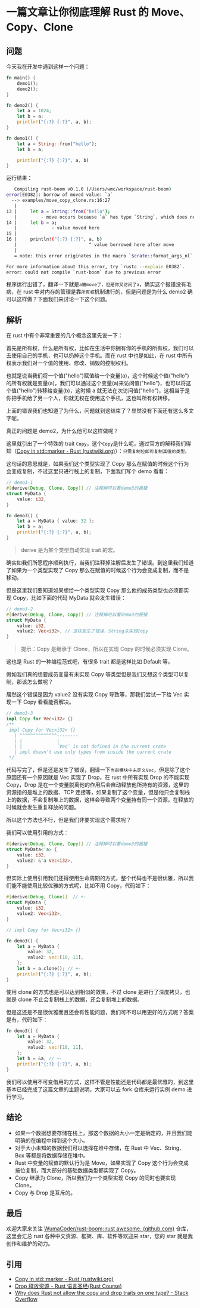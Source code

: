 # 一篇文章让你彻底理解 Rust 的 Move、Copy、Clone

## 问题

今天我在开发中遇到这样一个问题：

```rust
fn main() {
    demo1();
    demo2();
}

fn demo2() {
    let a = 1024;
    let b = a;
    println!("{:?} {:?}", a, b);
}

fn demo1() {
    let a = String::from("hello");
    let b = a;

    println!("{:?} {:?}", a, b)
}

```

运行结果：

```bash
   Compiling rust-boom v0.1.0 (/Users/wmc/workspace/rust-boom)
error[E0382]: borrow of moved value: `a`
  --> examples/move_copy_clone.rs:16:27
   |
13 |     let a = String::from("hello");
   |         - move occurs because `a` has type `String`, which does not implement the `Copy` trait
14 |     let b = a;
   |             - value moved here
15 |
16 |     println!("{:?} {:?}", a, b)
   |                           ^ value borrowed here after move
   |
   = note: this error originates in the macro `$crate::format_args_nl` (in Nightly builds, run with -Z macro-backtrace for more info)

For more information about this error, try `rustc --explain E0382`.
error: could not compile `rust-boom` due to previous error
```

程序运行出错了，翻译一下就是`a被move了，但是你又访问了a`，确实这个报错没有毛病，在 rust 中对内存的管理是靠`所有权`机制进行的，但是问题是为什么 demo2 确可以这样做？下面我们来讨论一下这个问题。

## 解析

在 rust 中有个非常重要的几个概念这里先说一下：

首先是所有权，什么是所有权，比如在生活中你拥有你的手机的所有权，我们可以去使用自己的手机，也可以扔掉这个手机。而在 rust 中也是如此，在 rust 中所有权表示我们对一个值的使用、修改、销毁的控制权利。

也就是说当我们将一个值("hello")赋值给一个变量(a)，这个时候这个值("hello")的所有权就是变量(a)，我们可以通过这个变量(a)来访问值("hello")，也可以将这个值("hello")转移给变量(b)，这时候 a 就无法在次访问值("hello")，这相当于是你把手机给了另一个人，你就无权在使用这个手机，这也叫所有权转移。

上面的错误我们也知道了为什么，问题就到这结束了？显然没有下面还有这么多文字呢。

真正的问题是 demo2，为什么他可以这样做呢？

这里就引出了一个特殊的 trait `Copy`，这个`Copy`是什么呢，通过官方的解释我们得知（[Copy in std::marker - Rust (rustwiki.org)](https://rustwiki.org/zh-CN/std/marker/trait.Copy.html)）：`只需复制位即可复制其值的类型。`

这句话的意思就是，如果我们这个类型实现了 Copy 那么在赋值的时候这个行为会变成复制，不过这里只进行栈上的复制，下面我们写个 demo 看看：

```rust
// demo3-1
#[derive(Debug, Clone, Copy)] // 注释掉可以看demo3的报错
struct MyData {
    value: i32,
}

fn demo3() {
    let a = MyData { value: 32 };
    let b = a;
    println!("{:?} {:?}", a, b);
}
```

> derive 是为某个类型自动实现 trait 的宏。

确实如我们所愿程序顺利执行，当我们注释掉注解后发生了错误。到这里我们知道了如果为一个类型实现了 Copy 那么在赋值的时候这个行为会变成复制，而不是移动。

但是这里我们要知道如果想给一个类型实现 Copy 那么他的成员类型也必须都实现 Copy，比如下面的代码 MyData 就会发生错误：

```rust
// demo3-2
#[derive(Debug, Clone, Copy)] // 注释掉可以看demo3的报错
struct MyData {
    value: i32,
    value2: Vec<i32>, // 这块发生了错误，String未实现Copy
}
```

> 提示：Copy 是继承于 Clone，所以在实现 Copy 的时候必须实现 Clone。

这也是 Rust 的一种编程范式吧，有很多 trait 都是这样比如 Default 等。

假如我们真的想要成员变量有未实现 Copy 等类型但是我们又想这个类型可以复制，那该怎么做呢？

居然这个错误是因为 value2 没有实现 Copy 导致等，那我们尝试一下给 Vec 实现一下 Copy 看看能否解决。

```rust
// demo3-3
impl Copy for Vec<i32> {}
/**
 impl Copy for Vec<i32> {}
   | ^^^^^^^^^^^^^^--------
   | |             |
   | |             `Vec` is not defined in the current crate
   | impl doesn't use only types from inside the current crate
 */
```

代码写完了，但是还是发生了错误，翻译一下`当前模块中未定义Vec`，但是除了这个原因还有一个原因就是 Vec 实现了 Drop，在 rust 中所有实现 Drop 的不能实现 Copy，Drop 是在一个变量脱离他的作用后会自动释放他所持有的资源，这里的资源指的是堆上的数据、TCP 连接等，如果复制了这个变量，但是他只会复制栈上的数据，不会复制堆上的数据，这样会导致两个变量持有同一个资源，在释放的时候就会发生重复释放的问题。

所以这个方法也不行，但是我们非要实现这个需求呢？

我们可以使用引用的方式：

```rust
#[derive(Debug, Clone, Copy)] // 注释掉可以看demo3的报错
struct MyData<'a> {
    value: i32,
    value2: &'a Vec<i32>,
}

```

但实际上使用引用我们还得使用生命周期的方式，整个代码也不是很优雅，所以我们能不能使用比较优雅的方式呢，比如不用 Copy，代码如下：

```rust
#[derive(Debug, Clone)]  // +-
struct MyData {
    value: i32,
    value2: Vec<i32>,
}

// impl Copy for Vec<i32> {}

fn demo3() {
    let a = MyData {
        value: 32,
        value2: vec![10, 11],
    };
    let b = a.clone(); // +-
    println!("{:?} {:?}", a, b);
}
```

使用 clone 的方式也是可以达到相似的效果，不过 clone 是进行了深度拷贝，也就是 clone 不止会复制栈上的数据，还会复制堆上的数据。

但是这还是不是很优雅而且还会有性能问题，我们可不可以用更好的方式呢？答案是有，代码如下：

```rust
fn demo3() {
    let a = MyData {
        value: 32,
        value2: vec![10, 11],
    };
    let b = &a; // +-
    println!("{:?} {:?}", a, b);
}
```

我们可以使用不可变借用的方式，这样不管是性能还是代码都是最优雅的，到这里基本已经完成了这篇文章的主题说明，大家可以去 fork 仓库来运行实例 demo 进行学习。

## 结论

- 如果一个数据想要存储在栈上，那这个数据的大小一定是确定的，并且我们能明确的在编程中得到这个大小。
- 对于大小未知的数据我们可以选择在堆中存储，在 Rust 中 Vec、String、Box 等都是将数据存储在堆中。
- Rust 中变量的赋值的默认行为是 Move，如果实现了 Copy 这个行为会变成按位复制，而大部分的基础数据类型都实现了 Copy。
- Copy 继承为 Clone，所以我们为一个类型实现 Copy 的同时也要实现 Clone。
- Copy 与 Drop 是互斥的。

## 最后

欢迎大家来关注 [WumaCoder/rust-boom: rust awesome. (github.com)](https://github.com/WumaCoder/rust-boom) 仓库，这里会汇总 rust 各种中文资源、框架、库、软件等欢迎来 star，您的 star 就是我创作和维护的动力。

## 引用

- [Copy in std::marker - Rust (rustwiki.org)](https://rustwiki.org/zh-CN/std/marker/trait.Copy.html)
- [Drop 释放资源 - Rust 语言圣经(Rust Course)](https://course.rs/advance/smart-pointer/drop.html)
- [Why does Rust not allow the copy and drop traits on one type? - Stack Overflow](https://stackoverflow.com/questions/51704063/why-does-rust-not-allow-the-copy-and-drop-traits-on-one-type)
